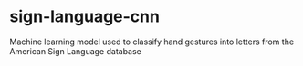# sign-language-cnn
Machine learning model used to classify hand gestures into letters from the American Sign Language database

